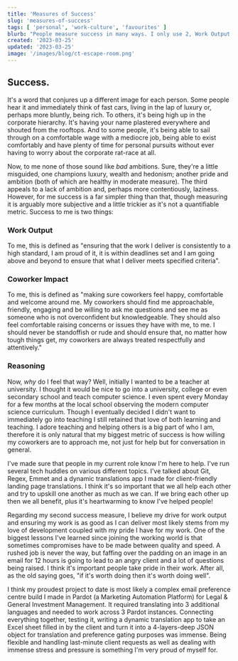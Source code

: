```yaml
---
title: 'Measures of Success'
slug: 'measures-of-success'
tags: [ 'personal', 'work-culture', 'favourites' ]
blurb: "People measure success in many ways. I only use 2, Work Output & Coworker Impact. In this post I discuss what I mean by that and why raising others up is so important to me."
created: '2023-03-25'
updated: '2023-03-25'
image: '/images/blog/ct-escape-room.png'
---
```

<h2>Success.</h2>
<p>It's a word that conjures up a different image for each person. Some people hear it and immediately think of fast cars, living in the lap of luxury or, perhaps more bluntly, being rich. To others, it's being high up in the corporate hierarchy. It's having your name plastered everywhere and shouted from the rooftops. And to some people, it's being able to sail through on a comfortable wage with a mediocre job, being able to exist comfortably and have plenty of time for personal pursuits without ever having to worry about the corporate rat-race at all.</p>

<p>Now, to me none of those sound like <i>bad</i> ambitions. Sure, they're a little misguided, one champions luxury, wealth and hedonism; another pride and ambition (both of which are healthy in moderate measure). The third appeals to a lack of ambition and, perhaps more contentiously, laziness. However, for me success is a far simpler thing than that, though measuring it is arguably more subjective and a little trickier as it's not a quantifiable metric. Success to me is two things:</p>

<h3>Work Output</h3>
<p>To me, this is defined as "ensuring that the work I deliver is consistently to a high standard, I am proud of it, it is within deadlines set and I am going above and beyond to ensure that what I deliver meets specified criteria".</p>

<h3>Coworker Impact</h3>
<p>To me, this is defined as "making sure coworkers feel happy, comfortable and welcome around me. My coworkers should find me approachable, friendly, engaging and be willing to ask me questions and see me as someone who is not overconfident but knowledgeable. They should also feel comfortable raising concerns or issues they have with me, to me. I should never be standoffish or rude and should ensure that, no matter how tough things get, my coworkers are always treated respectfully and attentively."</p>

<h3>Reasoning</h3>
<p>Now, <i>why</i> do I feel that way? Well, initially I wanted to be a teacher at university. I thought it would be nice to go into a university, college or even secondary school and teach computer science. I even spent every Monday for a few months at the local school observing the modern computer science curriculum. Though I eventually decided I didn't want to immediately go into teaching I still retained that love of both learning and teaching. I adore teaching and helping others is a big part of who I am, therefore it is only natural that my biggest metric of success is how willing my coworkers are to approach me, not just for help but for conversation in general.</p>

<p>I've made sure that people in my current role know I'm here to help. I've run several tech huddles on various different topics. I've talked about Git, Regex, Emmet and a dynamic translations app I made for client-friendly landing page translations. I think it's so important that we all help each other and try to upskill one another as much as we can. If we bring each other up then we all benefit, plus it's heartwarming to know I've helped people!</p>

<p>Regarding my second success measure, I believe my drive for work output and ensuring my work is as good as I can deliver most likely stems from my love of development coupled with my pride I have for my work. One of the biggest lessons I've learned since joining the working world is that sometimes compromises have to be made between quality and speed. A rushed job is never the way, but faffing over the padding on an image in an email for 12 hours is going to lead to an angry client and a lot of questions being raised. I think it's important people take pride in their work. After all, as the old saying goes, "if it's worth doing then it's worth doing well".</p>

<p>I think my proudest project to date is most likely a complex email preference centre build I made in Pardot (a Marketing Automation Platform) for Legal & General Investment Management. It required translating into 3 additional languages and needed to work across 3 Pardot instances. Connecting everything together, testing it, writing a dynamic translation app to take an Excel sheet filled in by the client and turn it into a 4-layers-deep JSON object for translation and preference gating purposes was immense. Being flexible and handling last-minute client requests as well as dealing with immense stress and pressure is something I'm very proud of myself for.</p>
